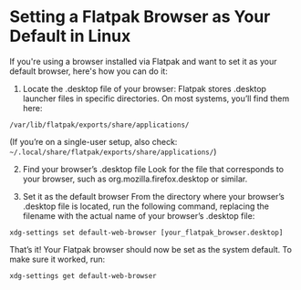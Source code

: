 # Setting a Flatpak Browser as Your Default in Linux

If you're using a browser installed via Flatpak and want to set it as your default browser, here's how you can do it:

1. Locate the .desktop file of your browser:
Flatpak stores .desktop launcher files in specific directories. On most systems, you’ll find them here:
```
/var/lib/flatpak/exports/share/applications/
```

(If you’re on a single-user setup, also check: `~/.local/share/flatpak/exports/share/applications/`)

2. Find your browser’s .desktop file
Look for the file that corresponds to your browser, such as org.mozilla.firefox.desktop or similar.

3. Set it as the default browser
From the directory where your browser’s .desktop file is located, run the following command, replacing the filename with the actual name of your browser’s .desktop file:
```
xdg-settings set default-web-browser [your_flatpak_browser.desktop]
```

That’s it! Your Flatpak browser should now be set as the system default. To make sure it worked, run:
```
xdg-settings get default-web-browser
```
